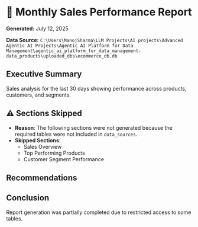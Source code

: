 # 📝 Monthly Sales Performance Report
**Generated:** July 12, 2025

**Data Source:** `C:\Users\ManojSharma\LLM Projects\AI projects\Advanced Agentic AI Projects\Agentic AI Platform for Data Management\agentic_ai_platform_for_data_management-data_products\uploaded_dbs\ecommerce_db.db`

## Executive Summary

Sales analysis for the last 30 days showing performance across products, customers, and segments.

## ⚠️ Sections Skipped
- **Reason**: The following sections were not generated because the required tables were not included in `data_sources`.
- **Skipped Sections**:
  - Sales Overview
  - Top Performing Products
  - Customer Segment Performance

## Recommendations

## Conclusion

Report generation was partially completed due to restricted access to some tables.